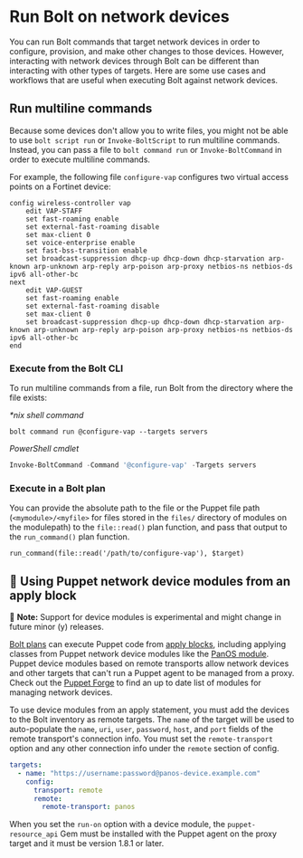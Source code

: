 # Run Bolt on network devices

You can run Bolt commands that target network devices in order to configure, provision, and make
other changes to those devices. However, interacting with network devices through Bolt can be
different than interacting with other types of targets. Here are some use cases and workflows that
are useful when executing Bolt against network devices.

## Run multiline commands

Because some devices don't allow you to write files, you might not be able to use `bolt script run`
or `Invoke-BoltScript` to run multiline commands. Instead, you can pass a file to `bolt command run`
or `Invoke-BoltCommand` in order to execute multiline commands.

For example, the following file `configure-vap` configures two virtual access points on a Fortinet
device:

```
config wireless-controller vap
    edit VAP-STAFF
    set fast-roaming enable
    set external-fast-roaming disable
    set max-client 0
    set voice-enterprise enable
    set fast-bss-transition enable
    set broadcast-suppression dhcp-up dhcp-down dhcp-starvation arp-known arp-unknown arp-reply arp-poison arp-proxy netbios-ns netbios-ds ipv6 all-other-bc
next
    edit VAP-GUEST
    set fast-roaming enable
    set external-fast-roaming disable
    set max-client 0
    set broadcast-suppression dhcp-up dhcp-down dhcp-starvation arp-known arp-unknown arp-reply arp-poison arp-proxy netbios-ns netbios-ds ipv6 all-other-bc
end
```

### Execute from the Bolt CLI

To run multiline commands from a file, run Bolt from the directory where the file exists:

_\*nix shell command_

```shell
bolt command run @configure-vap --targets servers
```

_PowerShell cmdlet_

```powershell
Invoke-BoltCommand -Command '@configure-vap' -Targets servers
```

### Execute in a Bolt plan

You can provide the absolute path to the file or the Puppet file path (`<mymodule>/<myfile>` for
files stored in the `files/` directory of modules on the modulepath) to the `file::read()` plan
function, and pass that output to the `run_command()` plan function.

```
run_command(file::read('/path/to/configure-vap'), $target)
```

## 🧪 Using Puppet network device modules from an apply block

🧪 **Note:** Support for device modules is experimental and might change in
future minor (y) releases.

[Bolt plans](plans.md) can execute Puppet code from [apply
blocks](applying_manifest_blocks.md#applying-manifest-blocks-from-a-puppet-plan), including applying
classes from Puppet network device modules like the [PanOS
module](https://forge.puppet.com/modules/puppetlabs/panos). Puppet device modules based on
remote transports allow network devices and other targets that can't run a Puppet agent to be
managed from a proxy. Check out the [Puppet
Forge](https://forge.puppet.com/modules?utf-8=%E2%9C%93&page_size=25&sort=rank&q=network&endorsements=partner+supported)
to find an up to date list of modules for managing network devices.

To use device modules from an apply statement, you must add the devices to the
Bolt inventory as remote targets. The `name` of the target will be used to
auto-populate the `name`, `uri`, `user`, `password`, `host`, and `port` fields
of the remote transport's connection info. You must set the `remote-transport`
option and any other connection info under the `remote` section of config.

```yaml
targets:
  - name: "https://username:password@panos-device.example.com"
    config:
      transport: remote
      remote:
        remote-transport: panos
```

When you set the `run-on` option with a device module, the `puppet-resource_api`
Gem must be installed with the Puppet agent on the proxy target and it must be
version 1.8.1 or later.
